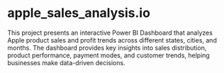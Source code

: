 # apple_sales_analysis.io
This project presents an interactive Power BI Dashboard that analyzes Apple product sales and profit trends across different states, cities, and months. The dashboard provides key insights into sales distribution, product performance, payment modes, and customer trends, helping businesses make data-driven decisions.
